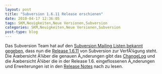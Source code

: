 ```yaml
---
layout: post
title: "Subversion 1.6.11 Release erschienen"
date: 2010-04-17 12:36:05
tags: SKM,Neuigkeiten,Neue Versionen,Subversion
categories: SKM,Neuigkeiten,Neue Versionen,Subversion
post-type: blog
---
```

Das Subversion Team hat auf den <a href="http://svn.haxx.se/dev/archive-2010-04/0434.shtml">Subversion Mailing Listen bekannt gegeben</a>, dass nun die <a href="http://subversion.apache.org/docs/release-notes/1.6.html">Release 1.6.11</a> von Subversion zur VerfÃ¼gung steht. Die Ãœbersicht Ã¼ber die genauen Ã„nderungen gibt das <a href="http://svn.apache.org/repos/asf/subversion/tags/1.6.11/CHANGES">ChangeLog</a> und die Ãœbersicht Ã¼ber die in der Release 1.6. eingeflossenen Ã„nderungen und Erweiterungen ist in den <a href="http://subversion.apache.org/docs/release-notes/1.6.html">Release Notes</a> nach zu lesen.